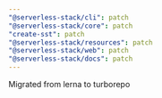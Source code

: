 ```yaml
---
"@serverless-stack/cli": patch
"@serverless-stack/core": patch
"create-sst": patch
"@serverless-stack/resources": patch
"@serverless-stack/web": patch
"@serverless-stack/docs": patch
---
```


Migrated from lerna to turborepo
